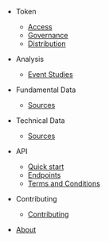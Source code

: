 - Token
  - [Access](token_access.md)  
  - [Governance](token_governance.md)
  - [Distribution](token_distribution.md)

- Analysis

  - [Event Studies](event_studies.md)

- Fundamental Data

  - [Sources](fundamental_sources.md)

- Technical Data

  - [Sources](technical_sources.md)

- API

  - [Quick start](api_quickstart.md)
  - [Endpoints](api_endpoints.md)
  - [Terms and Conditions](api_terms.md)

- Contributing

  - [Contributing](contributing.md)

- [About](about.md)
